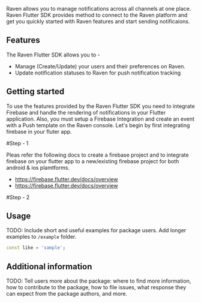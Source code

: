 <!-- 
This README describes the package. If you publish this package to pub.dev,
this README's contents appear on the landing page for your package.

For information about how to write a good package README, see the guide for
[writing package pages](https://dart.dev/guides/libraries/writing-package-pages). 

For general information about developing packages, see the Dart guide for
[creating packages](https://dart.dev/guides/libraries/create-library-packages)
and the Flutter guide for
[developing packages and plugins](https://flutter.dev/developing-packages). 
-->

Raven allows you to manage notifications across all channels at one place. Raven Flutter SDK provides method to connect to the Raven platform and get you quickly started with Raven features and start sending notificaions. 

## Features

The Raven Flutter SDK allows you to - 

* Manage (Create/Update) your users and their preferences on Raven.
* Update notification statuses to Raven for push notification tracking

## Getting started

To use the features provided by the Raven Flutter SDK you need to integrate Firebase and handle the rendering of notifications in your Flutter application. Also, you must setup a Firebase Integration and create an event with a Push template on the Raven console. Let's begin by first integrating firebase in your fluter app.

#Step - 1

Pleas refer the following docs to create a firebase project and to integrate firebase on your flutter app to a new/existing firebase project for both android & ios plamtforms. 
* https://firebase.flutter.dev/docs/overview
* https://firebase.flutter.dev/docs/overview

#Step - 2



## Usage

TODO: Include short and useful examples for package users. Add longer examples
to `/example` folder. 

```dart
const like = 'sample';
```

## Additional information

TODO: Tell users more about the package: where to find more information, how to 
contribute to the package, how to file issues, what response they can expect 
from the package authors, and more.
